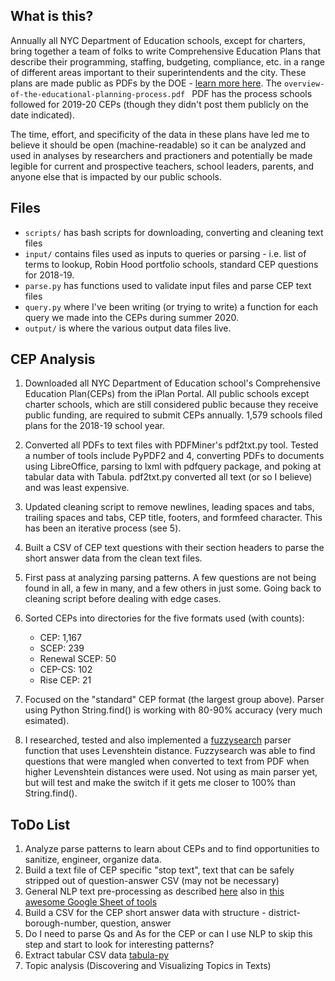 ## What is this?

Annually all NYC Department of Education schools, except for charters, bring together a team of folks to write Comprehensive Education Plans that describe their programming, staffing, budgeting, compliance, etc. in a range of different areas important to their superintendents and the city. These plans are made public as PDFs by the DOE - [learn more here](https://www.schools.nyc.gov/get-involved/families/school-leadership-team/comprehensive-education-plans). The `overview-of-the-educational-planning-process.pdf ` PDF has the process schools followed for 2019-20 CEPs (though they didn't post them publicly on the date indicated).

The time, effort, and specificity of the data in these plans have led me to believe it should be open (machine-readable) so it can be analyzed and used in analyses by researchers and practioners and potentially be made legible for current and prospective teachers, school leaders, parents, and anyone else that is impacted by our public schools.

## Files

* `scripts/` has bash scripts for downloading, converting and cleaning text files
* `input/` contains files used as inputs to queries or parsing - i.e. list of terms to lookup, Robin Hood portfolio schools, standard CEP questions for 2018-19.
* `parse.py` has functions used to validate input files and parse CEP text files
* `query.py` where I've been writing (or trying to write) a function for each query we made into the CEPs during summer 2020. 
* `output/` is where the various output data files live.

## CEP Analysis

1. Downloaded all NYC Department of Education school's Comprehensive Education Plan(CEPs) from the iPlan Portal. All public schools except charter schools, which are still considered public because they receive public funding, are required to submit CEPs annually. 1,579 schools filed plans for the 2018-19 school year.

2. Converted all PDFs to text files with PDFMiner's pdf2txt.py tool. Tested a number of tools include PyPDF2 and 4, converting PDFs to documents using LibreOffice, parsing to lxml with pdfquery package, and poking at tabular data with Tabula. pdf2txt.py converted all text (or so I believe) and was least expensive. 

3. Updated cleaning script to remove newlines, leading spaces and tabs, trailing spaces and tabs, CEP title, footers, and formfeed character. This has been an iterative process (see 5).

4. Built a CSV of CEP text questions with their section headers to parse the short answer data from the clean text files.

5. First pass at analyzing parsing patterns. A few questions are not being found in all, a few in many, and a few others in just some. Going back to cleaning script before dealing with edge cases.

6. Sorted CEPs into directories for the five formats used (with counts):
    * CEP: 1,167
    * SCEP: 239
    * Renewal SCEP: 50
    * CEP-CS: 102
    * Rise CEP: 21

7. Focused on the "standard" CEP format (the largest group above). Parser using Python String.find() is working with 80-90% accuracy (very much esimated).

8. I researched, tested and also implemented a [fuzzysearch](https://github.com/taleinat/fuzzysearch) parser function that uses Levenshtein distance. Fuzzysearch was able to find questions that were mangled when converted to text from PDF when higher Levenshtein distances were used. Not using as main parser yet, but will test and make the switch if it gets me closer to 100% than String.find().


## ToDo List

1. Analyze parse patterns to learn about CEPs and to find opportunities to sanitize, engineer, organize data.
1. Build a text file of CEP specific "stop text", text that can be safely stripped out of question-answer CSV (may not be necessary)
1. General NLP text pre-processing as described [here](https://medium.com/@datamonsters/text-preprocessing-in-python-steps-tools-and-examples-bf025f872908) also in [this awesome Google Sheet of tools](https://docs.google.com/spreadsheets/d/1-9rMhfcmxFv2V2Q5ZWn1FfLDZZYsuwb1eoSp9CiEEOg/edit#gid=1112515333)
1. Build a CSV for the CEP short answer data with structure - district-borough-number, question, answer
1. Do I need to parse Qs and As for the CEP or can I use NLP to skip this step and start to look for interesting patterns?
1. Extract tabular CSV data [tabula-py](https://github.com/chezou/tabula-py)
1. Topic analysis (Discovering and Visualizing Topics in Texts)


